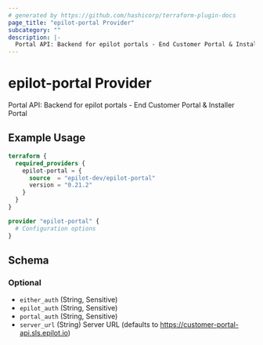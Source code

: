 ```yaml
---
# generated by https://github.com/hashicorp/terraform-plugin-docs
page_title: "epilot-portal Provider"
subcategory: ""
description: |-
  Portal API: Backend for epilot portals - End Customer Portal & Installer Portal
---
```


# epilot-portal Provider

Portal API: Backend for epilot portals - End Customer Portal & Installer Portal

## Example Usage

```terraform
terraform {
  required_providers {
    epilot-portal = {
      source  = "epilot-dev/epilot-portal"
      version = "0.21.2"
    }
  }
}

provider "epilot-portal" {
  # Configuration options
}
```

<!-- schema generated by tfplugindocs -->
## Schema

### Optional

- `either_auth` (String, Sensitive)
- `epilot_auth` (String, Sensitive)
- `portal_auth` (String, Sensitive)
- `server_url` (String) Server URL (defaults to https://customer-portal-api.sls.epilot.io)
